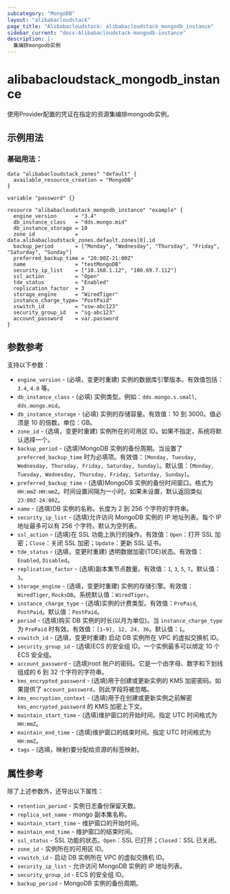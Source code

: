 ```yaml
---
subcategory: "MongoDB"
layout: "alibabacloudstack"
page_title: "Alibabacloudstack: alibabacloudstack_mongodb_instance"
sidebar_current: "docs-Alibabacloudstack-mongodb-instance"
description: |- 
  集编排mongodb实例
---
```


# alibabacloudstack_mongodb_instance

使用Provider配置的凭证在指定的资源集编排mongodb实例。

## 示例用法

### 基础用法：

```hcl
data "alibabacloudstack_zones" "default" {
  available_resource_creation = "MongoDB"
}

variable "password" {}

resource "alibabacloudstack_mongodb_instance" "example" {
  engine_version      = "3.4"
  db_instance_class   = "dds.mongo.mid"
  db_instance_storage = 10
  zone_id             = data.alibabacloudstack_zones.default.zones[0].id
  backup_period       = ["Monday", "Wednesday", "Thursday", "Friday", "Saturday", "Sunday"]
  preferred_backup_time = "20:00Z-21:00Z"
  name                = "testMongoDB"
  security_ip_list    = ["10.168.1.12", "100.69.7.112"] 
  ssl_action          = "Open"
  tde_status          = "Enabled"
  replication_factor  = 3
  storage_engine      = "WiredTiger"
  instance_charge_type= "PostPaid"
  vswitch_id          = "vsw-abc123"
  security_group_id   = "sg-abc123"
  account_password    = var.password
}
```

## 参数参考

支持以下参数：

* `engine_version` - (必填，变更时重建) 实例的数据库引擎版本。有效值包括：`3.4`, `4.0` 等。
* `db_instance_class` - (必填) 实例类型。例如：`dds.mongo.s.small`, `dds.mongo.mid`。
* `db_instance_storage` - (必填) 实例的存储容量。有效值：10 到 3000。值必须是 10 的倍数。单位：GB。
* `zone_id` - (选填，变更时重建) 实例所在的可用区 ID。如果不指定，系统将默认选择一个。
* `backup_period` - (选填)MongoDB 实例的备份周期。当设置了 `preferred_backup_time` 时为必填项。有效值：`[Monday, Tuesday, Wednesday, Thursday, Friday, Saturday, Sunday]`。默认值：`[Monday, Tuesday, Wednesday, Thursday, Friday, Saturday, Sunday]`。
* `preferred_backup_time` - (选填)MongoDB 实例的备份时间窗口。格式为 `HH:mmZ-HH:mmZ`。时间设置间隔为一小时。如果未设置，默认返回类似 `23:00Z-24:00Z`。
* `name` - (选填)DB 实例的名称。长度为 2 到 256 个字符的字符串。
* `security_ip_list` - (选填)允许访问 MongoDB 实例的 IP 地址列表。每个 IP 地址最多可以有 256 个字符。默认为空列表。
* `ssl_action` - (选填)在 SSL 功能上执行的操作。有效值：`Open`：打开 SSL 加密；`Close`：关闭 SSL 加密；`Update`：更新 SSL 证书。
* `tde_status` - (选填，变更时重建) 透明数据加密(TDE)状态。有效值：`Enabled`, `Disabled`。
* `replication_factor` - (选填)副本集节点数量。有效值：`1`, `3`, `5`, `7`。默认值：`3`。
* `storage_engine` - (选填，变更时重建) 实例的存储引擎。有效值：`WiredTiger`, `RocksDB`。系统默认值：`WiredTiger`。
* `instance_charge_type` - (选填)实例的计费类型。有效值：`PrePaid`, `PostPaid`。默认值：`PostPaid`。
* `period` - (选填)购买 DB 实例的时长(以月为单位)。当 `instance_charge_type` 为 `PrePaid` 时有效。有效值：`[1~9], 12, 24, 36`。默认值：`1`。
* `vswitch_id` - (选填，变更时重建) 启动 DB 实例所在 VPC 的虚拟交换机 ID。
* `security_group_id` - (选填)ECS 的安全组 ID。一个实例最多可以绑定 10 个 ECS 安全组。
* `account_password` - (选填)root 账户的密码。它是一个由字母、数字和下划线组成的 6 到 32 个字符的字符串。
* `kms_encrypted_password` - (选填)用于创建或更新实例的 KMS 加密密码。如果提供了 `account_password`，则此字段将被忽略。
* `kms_encryption_context` - (选填)用于在创建或更新实例之前解密 `kms_encrypted_password` 的 KMS 加密上下文。
* `maintain_start_time` - (选填)维护窗口的开始时间。指定 UTC 时间格式为 `HH:mmZ`。
* `maintain_end_time` - (选填)维护窗口的结束时间。指定 UTC 时间格式为 `HH:mmZ`。
* `tags` - (选填，映射)要分配给资源的标签映射。

## 属性参考

除了上述参数外，还导出以下属性：

* `retention_period` - 实例日志备份保留天数。
* `replica_set_name` - mongo 副本集名称。
* `maintain_start_time` - 维护窗口的开始时间。
* `maintain_end_time` - 维护窗口的结束时间。
* `ssl_status` - SSL 功能的状态。`Open`：SSL 已打开；`Closed`：SSL 已关闭。
* `zone_id` - 实例所在的可用区 ID。
* `vswitch_id` - 启动 DB 实例所在 VPC 的虚拟交换机 ID。
* `security_ip_list` - 允许访问 MongoDB 实例的 IP 地址列表。
* `security_group_id` - ECS 的安全组 ID。
* `backup_period` - MongoDB 实例的备份周期。